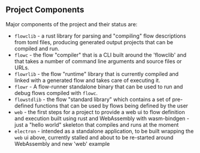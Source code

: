 ## Project Components
Major components of the project and their status are:
* `flowclib` - a rust library for parsing and "compiling" flow descriptions from toml files, producing generated output projects that can be compiled and run.
* `flowc` - the flow "compiler" that is a CLI built around the 'flowclib' and that takes a number of command line arguments and source files or URLs.
* `flowrlib` - the flow "runtime" library that is currently compiled and linked with a generated flow and takes care of executing it.
* `flowr` - A flow-runner standalone binary that can be used to run and debug flows compiled with `flowc`.
* `flowstdlib` - the flow "standard library" which contains a set of pre-defined functions that can be used by flows being defined by the user
* `web` - the first steps for a project to provide a web ui to flow definition and execution built using rust and WebAssembly with wasm-bindgen - just a "hello world" skeleton that compiles and runs at the moment
* `electron` - intended as a standalone application, to be built wrapping the `web` ui above, currently stalled and about to be re-started around WebAssembly and new 'web' example
